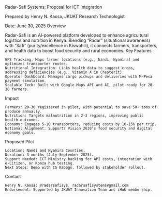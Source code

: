 Radar-Safi Systems: Proposal for ICT Integration

Prepared by Henry N. Kaosa, JKUAT Research Technologist

Date: June 30, 2025
Overview

Radar-Safi is an AI-powered platform developed to enhance agricultural logistics and nutrition in Kenya. Blending “Radar” (situational awareness) with “Safi” (purity/excellence in Kiswahili), it connects farmers, transporters, and health data to boost food security and rural economies.
Key Features

    GPS Tracking: Maps farmer locations (e.g., Nandi, Nyamira) and optimizes transporter routes.
    Nutritional Integration: Links health data to suggest crops, addressing deficiencies (e.g., Vitamin A in Chepterit).
    Operator Dashboard: Manages cargo pickups and deliveries with M-Pesa payment simulation.
    Scalable Tech: Built with Google Maps API and AI, pilot-ready for 20-30 farmers.

Impact

    Farmers: 20-30 registered in pilot, with potential to save 50+ tons of produce annually.
    Nutrition: Targets malnutrition in 2-3 regions, improving public health outcomes.
    Economy: Engages 5-10 transporters, reducing costs by 10-15% per trip.
    National Alignment: Supports Vision 2030’s food security and digital economy goals.

Proposed Pilot

    Location: Nandi and Nyamira Counties.
    Duration: 3 months (July-September 2025).
    Support Needed: ICT Ministry backing for API costs, integration with e-Citizen, or Konza hub testing.
    Next Steps: Demo with CS Kabogo, followed by stakeholder rollout.

Contact

    Henry N. Kaosa: @radarsafisys, radarsafisystems@gmail.com
    Endorsement: Supported by JKUAT Innovation Team and iHub membership.
